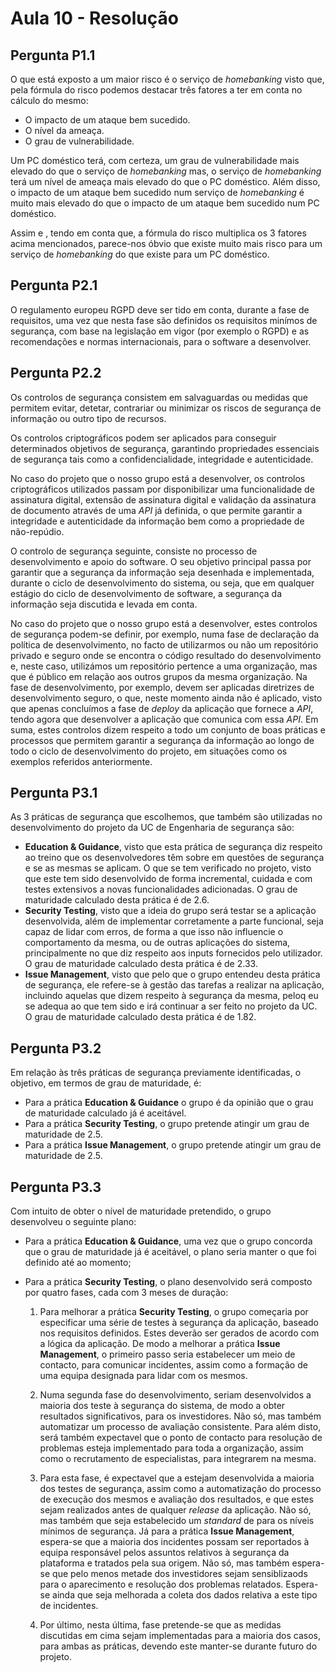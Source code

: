 # Aula 10 - Resolução

## Pergunta P1.1

O que está exposto a um maior risco é o serviço de _homebanking_ visto que, pela fórmula do risco podemos destacar três fatores a ter em conta no cálculo do mesmo:

- O impacto de um ataque bem sucedido.
- O nível da ameaça.
- O grau de vulnerabilidade.

Um PC doméstico terá, com certeza, um grau de vulnerabilidade mais elevado do que o serviço de _homebanking_ mas, o serviço de _homebanking_ terá um nível de ameaça mais elevado do que o PC doméstico. Além disso, o impacto de um ataque bem sucedido num serviço de _homebanking_ é muito mais elevado do que o impacto de um ataque bem sucedido num PC doméstico.

Assim e , tendo em conta que, a fórmula do risco multiplica os 3 fatores acima mencionados, parece-nos óbvio que existe muito mais risco para um serviço de _homebanking_ do que existe para um PC doméstico.

## Pergunta P2.1

O regulamento europeu RGPD deve ser tido em conta, durante a fase de requisitos, uma vez que nesta fase são definidos os requisitos minímos de segurança, com base na legislação em vigor (por exemplo o RGPD) e as recomendações e normas internacionais, para o software a desenvolver.

## Pergunta P2.2

Os controlos de segurança consistem em salvaguardas ou medidas que permitem evitar, detetar, contrariar ou minimizar os riscos de segurança de informação ou outro tipo de recursos.

Os controlos criptográficos podem ser aplicados para conseguir determinados objetivos de segurança, garantindo propriedades essenciais de segurança tais como a confidencialidade, integridade e autenticidade.

No caso do projeto que o nosso grupo está a desenvolver, os controlos criptográficos utilizados passam por disponibilizar uma funcionalidade de assinatura digital, extensão de assinatura digital e validação da assinatura de documento através de uma _API_ já definida, o que permite garantir a integridade e autenticidade da informação bem como a propriedade de não-repúdio.

O controlo de segurança seguinte, consiste no processo de desenvolvimento e apoio do software. O seu objetivo principal passa por garantir que a segurança da informação seja desenhada e implementada, durante o ciclo de desenvolvimento do sistema, ou seja, que em qualquer estágio do ciclo de desenvolvimento de software, a segurança da informação seja discutida e levada em conta.

No caso do projeto que o nosso grupo está a desenvolver, estes controlos de segurança podem-se definir, por exemplo, numa fase de declaração da política de desenvolvimento, no facto de utilizarmos ou não um repositório privado e seguro onde se encontra o código resultado do desenvolvimento e, neste caso, utilizámos um repositório pertence a uma organização, mas que é público em relação aos outros grupos da mesma organização. Na fase de desenvolvimento, por exemplo, devem ser aplicadas diretrizes de desenvolvimento seguro, o que, neste momento ainda não é aplicado, visto que apenas concluímos a fase de _deploy_ da aplicação que fornece a _API_, tendo agora que desenvolver a aplicação que comunica com essa _API_. Em suma, estes controlos dizem respeito a todo um conjunto de boas práticas e processos que permitem garantir a segurança da informação ao longo de todo o ciclo de desenvolvimento do projeto, em situações como os exemplos referidos anteriormente.

## Pergunta P3.1

As 3 práticas de segurança que escolhemos, que também são utilizadas no desenvolvimento do projeto da UC de Engenharia de segurança são:

- **Education & Guidance**, visto que esta prática de segurança diz respeito ao treino que os desenvolvedores têm sobre em questões de segurança e se as mesmas se aplicam. O que se tem verificado no projeto, visto que este tem sido desenvolvido de forma incremental, cuidada e com testes extensivos a novas funcionalidades adicionadas. O grau de maturidade calculado desta prática é de 2.6.
- **Security Testing**, visto que a ideia do grupo será testar se a aplicação desenvolvida, além de implementar corretamente a parte funcional, seja capaz de lidar com erros, de forma a que isso não influencie o comportamento da mesma, ou de outras aplicações do sistema, principalmente no que diz respeito aos inputs fornecidos pelo utilizador. O grau de maturidade calculado desta prática é de 2.33.
- **Issue Management**, visto que pelo que o grupo entendeu desta prática de segurança, ele refere-se à gestão das tarefas a realizar na aplicação, incluindo aquelas que dizem respeito à segurança da mesma, peloq eu se adequa ao que tem sido e irá continuar a ser feito no projeto da UC. O grau de maturidade calculado desta prática é de 1.82.

## Pergunta P3.2

Em relação às três práticas de segurança previamente identificadas, o objetivo, em termos de grau de maturidade, é:

- Para a prática **Education & Guidance** o grupo é da opinião que o grau de maturidade calculado já é aceitável.
- Para a prática **Security Testing**, o grupo pretende atingir um grau de maturidade de 2.5.
- Para a prática **Issue Management**, o grupo pretende atingir um grau de maturidade de 2.5.

## Pergunta P3.3

Com intuito de obter o nível de maturidade pretendido, o grupo desenvolveu o seguinte plano:

- Para a prática **Education & Guidance**, uma vez que o grupo concorda que o grau de maturidade já é aceitável, o plano seria manter o que foi definido até ao momento;
- Para a prática **Security Testing**, o plano desenvolvido será composto por quatro fases, cada com 3 meses de duração:

    1. Para melhorar a prática **Security Testing**, o grupo começaria por especificar uma série de testes à segurança da aplicação, baseado nos requisitos definidos. Estes deverão ser gerados de acordo com a lógica da aplicação. De modo a melhorar a prática **Issue Management**, o primeiro passo seria estabelecer um meio de contacto, para comunicar incidentes, assim como a formação de uma equipa designada para lidar com os mesmos.

    2. Numa segunda fase do desenvolvimento, seriam desenvolvidos a maioria dos teste à segurança do sistema, de modo a obter resultados significativos, para os investidores. Não só, mas também automatizar um processo de avaliação consistente. Para além disto, será também expectavel que o ponto de contacto para resolução de problemas esteja implementado para toda a organização, assim como o recrutamento de especialistas, para integrarem na mesma.

    3. Para esta fase, é expectavel que a estejam desenvolvida a maioria dos testes de segurança, assim como a automatização do processo de execução dos mesmos e avaliação dos resultados, e que estes sejam realizados antes de qualquer *release* da aplicação. Não só, mas também que seja estabelecido um *standard* de para os níveis mínimos de segurança. Já para a prática **Issue Management**, espera-se que a maioria dos incidentes possam ser reportados à equipa responsável pelos assuntos relativos à segurança da plataforma e tratados pela sua origem. Não só, mas também espera-se que pelo menos metade dos investidores sejam sensiblizaods para o aparecimento e resolução dos problemas relatados. Espera-se ainda que seja melhorada a coleta dos dados relativa a este tipo de incidentes.

    4. Por último, nesta última, fase pretende-se que as medidas discutidas em cima sejam implementadas para a maioria dos casos, para ambas as práticas, devendo este manter-se durante futuro do projeto.